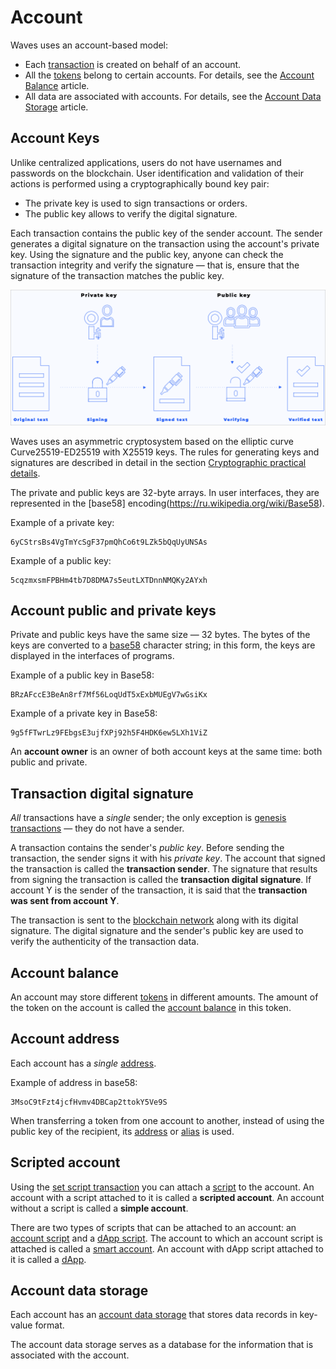 # Account

Waves uses an account-based model:
* Each [transaction](/en/blockchain/transaction/) is created on behalf of an account.
* All the [tokens](/en/blockchain/token/) belong to certain accounts. For details, see the [Account Balance](/en/blockchain/account/account-balance) article.
* All data are associated with accounts. For details, see the [Account Data Storage](/en/blockchain/account/account-date-storage) article.

## Account Keys

Unlike centralized applications, users do not have usernames and passwords on the blockchain. User identification and validation of their actions is performed using a cryptographically bound key pair:

* The private key is used to sign transactions or orders.
* The public key allows to verify the digital signature.

Each transaction contains the public key of the sender account. The sender generates a digital signature on the transaction using the account's private key. Using the signature and the public key, anyone can check the transaction integrity and verify the signature — that is, ensure that the signature of the transaction matches the public key.

![](./_assets/keys.png)

Waves uses an asymmetric cryptosystem based on the elliptic curve Curve25519-ED25519 with X25519 keys. The rules for generating keys and signatures are described in detail in the section [Cryptographic practical details](/en/blockchain/waves-protocol/cryptographic-practical-details).

The private and public keys are 32-byte arrays. In user interfaces, they are represented in the [base58] encoding(https://ru.wikipedia.org/wiki/Base58).

Example of a private key:

```
6yCStrsBs4VgTmYcSgF37pmQhCo6t9LZk5bQqUyUNSAs
```

Example of a public key:

```
5cqzmxsmFPBHm4tb7D8DMA7s5eutLXTDnnNMQKy2AYxh
```

## Account public and private keys

Private and public keys have the same size — 32 bytes. The bytes of the keys are converted to a [base58](https://en.bitcoin.it/wiki/Base58Check_encoding) character string; in this form, the keys are displayed in the interfaces of programs.

Example of a public key in Base58:

```
BRzAFccE3BeAn8rf7Mf56LoqUdT5xExbMUEgV7wGsiKx
```

Example of a private key in Base58:

```
9g5fFTwrLz9FEbgsE3ujfXPj92h5F4HDK6ew5LXh1ViZ
```

An **account owner** is an owner of both account keys at the same time: both public and private.

## Transaction digital signature

_All_ transactions have a _single_ sender; the only exception is [genesis transactions](/en/blockchain/transaction-type/genesis-transaction) — they do not have a sender.

A transaction contains the sender's _public key_. Before sending the transaction, the sender signs it with his _private key_. The account that signed the transaction is called the **transaction sender**. The signature that results from signing the transaction is called the **transaction digital signature**. If account Y is the sender of the transaction, it is said that the **transaction was sent from account Y**.

The transaction is sent to the [blockchain network](/en/blockchain/blockchain-network/) along with its digital signature. The digital signature and the sender's public key are used to verify the authenticity of the transaction data.

## Account balance

An account may store different [tokens](/en/blockchain/token/) in different amounts. The amount of the token on the account is called the [account balance](/en/blockchain/account/account-balance) in this token.

## Account address

Each account has a _single_ [address](/en/blockchain/account/address).

Example of address in base58:

```
3MsoC9tFzt4jcfHvmv4DBCap2ttokY5Ve9S
```

When transferring a token from one account to another, instead of using the public key of the recipient, its [address](/en/blockchain/account/address) or [alias](/en/blockchain/account/alias) is used.

## Scripted account

Using the [set script transaction](/en/blockchain/transaction-type/set-script-transaction) you can attach a [script](/en/ride/script/) to the account. An account with a script attached to it is called a **scripted account**. An account without a script is called a **simple account**.

There are two types of scripts that can be attached to an account: an [account script](/en/ride/script/script-types/account-script) and a [dApp script](/en/ride/script/script-types/dapp-script). The account to which an account script is attached is called a [smart account](/en/blockchain/account/smart-account). An account with dApp script attached to it is called a [dApp](/en/blockchain/account/dapp).

## Account data storage

Each account has an [account data storage](/en/blockchain/account/account-data-storage) that stores data records in key-value format.

The account data storage serves as a database for the information that is associated with the account.
